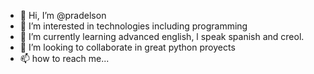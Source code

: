 - 👋 Hi, I’m @pradelson
- 👀 I’m interested in technologies including programming
- 🌱 I’m currently learning advanced english, l speak spanish and creol.
- 💞️ I’m looking to collaborate in great python proyects 
- 📫 how to reach me...

<!---
pradelson/pradelson is a ✨ special ✨ repository because its `README.md` (this file) appears on your GitHub profile.
You can click the Preview link to take a look at your changes.
--->
